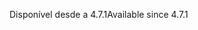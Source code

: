 <span data-ttu-id="3557a-101">Disponível desde a 4.7.1</span><span class="sxs-lookup"><span data-stu-id="3557a-101">Available since 4.7.1</span></span>